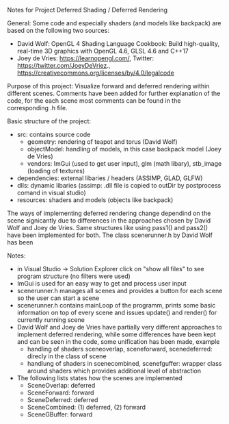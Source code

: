 Notes for Project Deferred Shading / Deferred Rendering

General: Some code and especially shaders (and models like backpack) are based on the following two sources:
 - David Wolf: OpenGL 4 Shading Language Cookbook: Build high-quality, real-time 3D graphics with OpenGL 4.6, GLSL 4.6 and C++17
 - Joey de Vries: https://learnopengl.com/, Twitter: https://twitter.com/JoeyDeVriez., https://creativecommons.org/licenses/by/4.0/legalcode

Purpose of this project:
Visualize forward and deferred rendering within different scenes. Comments have been added for further explanation of the code, for the each scene most comments can be found in the corresponding .h file.

Basic structure of the project:
- src: contains source code
	- geometry: rendering of teapot and torus (David Wolf)
	- objectModel: handling of models, in this case backpack model (Joey de Vries)
	- vendors: ImGui (used to get user input), glm (math libary), stb_image (loading of textures)
- dependencies: external libaries / headers (ASSIMP, GLAD, GLFW)
- dlls: dynamic libaries (assimp: .dll file is copied to outDir by postprocess comand in visual studio)
- resources: shaders and models (objects like backpack)
	
	
The ways of implementing deferred rendering change dependind on the scene signicantly due to differences in the approaches chosen by David Wolf and Joey de Vries.
Same structures like using pass1() and pass2() have been implemented for both.
The class scenerunner.h by David Wolf has been 

Notes:
- in Visual Studio -> Solution Explorer click on "show all files" to see program structure (no filters were used)
- ImGui is used for an easy way to get and process user input
- scenerunner.h manages all scenes and provides a button for each scene so the user can start a scene
- scenerunner.h contains mainLoop of the programm, prints some basic information on top of every scene and issues update() and render() for currently running scene
- David Wolf and Joey de Vries have partially very different approaches to implement deferred rendering, while some differences have been kept and can be seen in the code, some unification has been made, example
	- handling of shaders sceneoverlap, sceneforward, scenedeferred: direcly in the class of scene
	- handlung of shaders in scenecombined, scenefguffer: wrapper class around shaders which provides additional level of abstraction
- The following lists states how the scenes are implemented
	- SceneOverlap: deferred
	- SceneForward: forward
	- SceneDeferred: deferred
	- SceneCombined: (1) deferred, (2) forward
	- SceneGBuffer: forward
	
